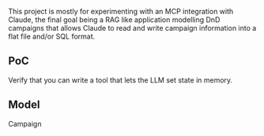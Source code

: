 This project is mostly for experimenting with an MCP integration with Claude, the final goal being a RAG like application modelling DnD campaigns that allows Claude to read and write campaign information into a flat file and/or SQL format.


## PoC

Verify that you can write a tool that lets the LLM set state in memory.



## Model

Campaign